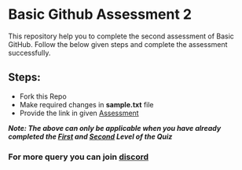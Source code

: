 # Basic Github Assessment 2
This repository help you to complete the second assessment of Basic GitHub. Follow the below given steps and complete the assessment successfully.
## Steps:
* Fork this Repo 
* Make required changes in **sample.txt** file
* Provide the link in given [Assessment](https://brighterbees.org/skill-badges/Github/Basic/Assignment/)

***Note: The above can only be applicable when you have already completed the [First](https://brighterbees.org/skill-badges/Github/Basic/) and [Second](https://brighterbees.org/skill-badges/Github/Basic/) Level of the Quiz***

### For more query you can join [discord](https://linktr.ee/BrighterBeesOfficial)
